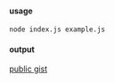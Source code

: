 #### usage
    node index.js example.js
    
#### output
[public gist](https://gist.github.com/2777867)